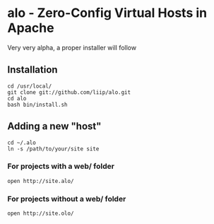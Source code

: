 # alo - Zero-Config Virtual Hosts in Apache

Very very alpha, a proper installer will follow

## Installation

    cd /usr/local/
    git clone git://github.com/liip/alo.git
    cd alo
    bash bin/install.sh
    
 
## Adding a new "host"


    cd ~/.alo
    ln -s /path/to/your/site site

### For projects with a web/ folder

    open http://site.alo/
   
### For projects without a web/ folder

    open http://site.olo/